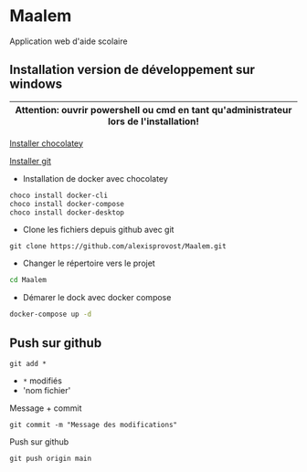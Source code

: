 # Maalem
Application web d'aide scolaire

## Installation version de développement sur windows

| Attention: ouvrir powershell ou cmd en tant qu'administrateur lors de l'installation! |
| --- |

[Installer chocolatey](https://chocolatey.org/install)

[Installer git](https://chocolatey.org/packages/git)

* Installation de docker avec chocolatey
```bash
choco install docker-cli
choco install docker-compose
choco install docker-desktop
```
* Clone les fichiers depuis github avec git
```
git clone https://github.com/alexisprovost/Maalem.git
```
* Changer le répertoire vers le projet
```bash
cd Maalem
```
* Démarer le dock avec docker compose
```bash
docker-compose up -d
```

## Push sur github

```
git add *
```
* `*` modifiés
* 'nom fichier'

Message + commit
```
git commit -m "Message des modifications"
```

Push sur github
```
git push origin main
```
